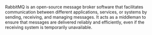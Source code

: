 RabbitMQ is an open-source message broker software that facilitates communication between different applications, services, or systems by sending, receiving, and managing messages. It acts as a middleman to ensure that messages are delivered reliably and efficiently, even if the receiving system is temporarily unavailable.
